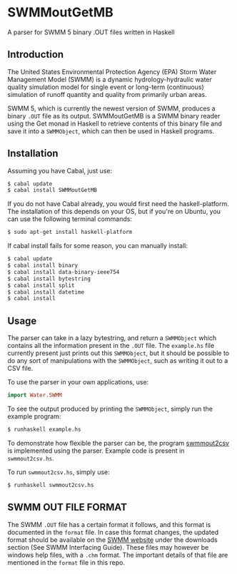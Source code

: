 SWMMoutGetMB
============

A parser for SWMM 5 binary .OUT files written in Haskell

Introduction
------------

The United States Environmental Protection Agency (EPA) Storm Water Management
Model (SWMM) is a dynamic hydrology-hydraulic water quality simulation model for single event or
long-term (continuous) simulation of runoff quantity and quality from primarily urban areas.

SWMM 5, which is currently the newest version of SWMM, produces a binary `.OUT` file as its
output. SWMMoutGetMB is a SWMM binary reader using the Get monad in Haskell to retrieve 
contents of this binary file and save it into a `SWMMObject`, which can then be used in 
Haskell programs.

Installation
------------

Assuming you have Cabal, just use:

~~~ bash
$ cabal update
$ cabal install SWMMoutGetMB
~~~

If you do not have Cabal already, you would first need the haskell-platform.
The installation of this depends on your OS, but if you're on Ubuntu, you can
use the following terminal commands:

~~~ bash
$ sudo apt-get install haskell-platform
~~~

If cabal install fails for some reason, you can manually install:

~~~ bash
$ cabal update
$ cabal install binary
$ cabal install data-binary-ieee754
$ cabal install bytestring
$ cabal install split
$ cabal install datetime
$ cabal install
~~~

Usage
-----

The parser can take in a lazy bytestring, and return a `SWMMObject` which contains all the
information present in the `.OUT` file. The `example.hs` file currently present just prints out this
`SWMMObject`, but it should be possible to do any sort of manipulations with the `SWMMObject`,
such as writing it out to a CSV file.

To use the parser in your own applications, use:

~~~ haskell
import Water.SWMM
~~~

To see the output produced by printing the `SWMMObject`, simply run the example program:

~~~ bash
$ runhaskell example.hs
~~~

To demonstrate how flexible the parser can be, the program
[swmmout2csv](https://github.com/OOW/swmmout2csv) is implemented using the
parser. Example code is present in `swmmout2csv.hs`.

To run `swmmout2csv.hs`, simply use:

~~~ bash
$ runhaskell swmmout2csv.hs
~~~

SWMM OUT FILE FORMAT
--------------------

The SWMM `.OUT` file has a certain format it follows, and this format is documented in the
`format` file. In case this format changes, the updated format should be available on the [SWMM
website](http://www2.epa.gov/water-research/storm-water-management-model-swmm) under the downloads
section (See SWMM Interfacing Guide). These files may however be windows help files, with a
`.chm` format. The important details of that file are mentioned in the `format` file in this repo.

